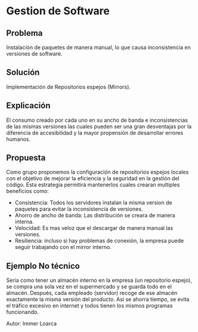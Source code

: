# Gestion de Software

## Problema
Instalación de paquetes de manera manual, lo que causa inconsistencia en versiones de software.

## Solución
Implementación de Repositorios espejos (Mirrors).

## Explicación
El consumo creado por cada uno en su ancho de banda e inconsistencias de las mismas versiones las cuales pueden ser una gran desventajas por la diferencia de accesibilidad y la mayor propensión de desarrollar errores humanos. 

## Propuesta
Como grupo proponemos la configuración de repositorios espejos locales con el objetivo de mejorar la eficiencia y la seguridad en la gestión del código. Esta estrategia permitirá mantenerlos cuales crearan multiples beneficios como: 

- Consistencia: Todos los servidores instalan la misma version de paquetes para evitar la inconsistencia de versiones.
- Ahorro de ancho de banda: Las distribución se creara de manera interna.
- Velocidad: Es mas veloz que el descargar de manera manual las versiones.
- Resiliencia: incluso si hay problemas de conexión, la empresa puede seguir trabajando con el mirror interno.

## Ejemplo No técnico
Seria como tener un almacén interno en la empresa (un repositorio espejo), se compra una sola vez en el supermercado y se guarda todo en el almacén. Después, cada empleado (servidor) recoge de ese almacén exactamente la misma versión del producto. Así se ahorra tiempo, se evita el tráfico excesivo en internet y todos tienen los mismos programas funcionando.

Autor: Immer Loarca
